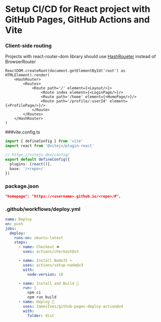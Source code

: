 # Setup CI/CD for React project with GitHub Pages, GitHub Actions and Vite

### Client-side routing
Projects with react-router-dom library should use [HashRoueter](https://reactrouter.com/en/main/router-components/hash-router) instead of BrowserRouter
```tsx
ReactDOM.createRoot(document.getElementById('root') as HTMLElement).render(
    <HashRouter>
        <Routes>
            <Route path='/' element={<Layout/>}>
                <Route index element={<LoginPage/>}/>
                <Route path='/home' element={<HomePage/>}/>
                <Route path='/profile/:userId' element={<ProfilePage/>}/>
            </Route>
        </Routes>
    </HashRouter>
)

```
###vite.config.ts

```ts
import { defineConfig } from 'vite'
import react from '@vitejs/plugin-react'

// https://vitejs.dev/config/
export default defineConfig({
  plugins: [react()],
  base: '/<repo>/'
})
```

### package.json
```json
"homepage": "https://<username>.github.io/<repo>/#",
```

### .github/workflows/deploy.yml
```yml
name: Deploy
on: push
jobs:
  deploy:
    runs-on: ubuntu-latest
    steps:
      - name: Checkout 🛎️
        uses: actions/checkout@v3

      - name: Install NodeJS ⭐
        uses: actions/setup-node@v3
        with:
          node-version: 18

      - name: Install and Build 🔧
        run: |
          npm ci
          npm run build
      - name: Deploy 🚀
        uses: JamesIves/github-pages-deploy-action@v4
        with:
          folder: dist
```
